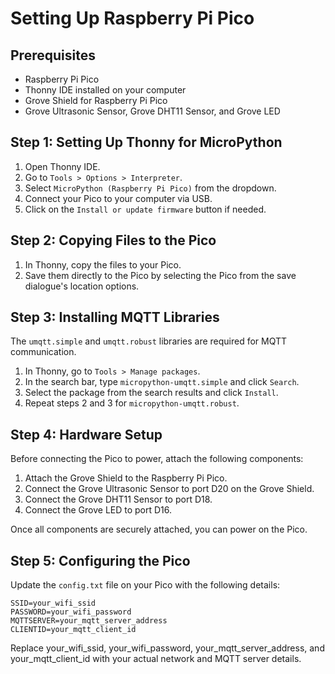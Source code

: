 # Setting Up Raspberry Pi Pico

## Prerequisites

- Raspberry Pi Pico
- Thonny IDE installed on your computer
- Grove Shield for Raspberry Pi Pico
- Grove Ultrasonic Sensor, Grove DHT11 Sensor, and Grove LED

## Step 1: Setting Up Thonny for MicroPython

1. Open Thonny IDE.
2. Go to `Tools > Options > Interpreter`.
3. Select `MicroPython (Raspberry Pi Pico)` from the dropdown.
4. Connect your Pico to your computer via USB.
5. Click on the `Install or update firmware` button if needed.

## Step 2: Copying Files to the Pico

1. In Thonny, copy the files to your Pico.
2. Save them directly to the Pico by selecting the Pico from the save dialogue's location options.

## Step 3: Installing MQTT Libraries

The `umqtt.simple` and `umqtt.robust` libraries are required for MQTT communication.

1. In Thonny, go to `Tools > Manage packages`.
2. In the search bar, type `micropython-umqtt.simple` and click `Search`.
3. Select the package from the search results and click `Install`.
4. Repeat steps 2 and 3 for `micropython-umqtt.robust`.

## Step 4: Hardware Setup

Before connecting the Pico to power, attach the following components:

1. Attach the Grove Shield to the Raspberry Pi Pico.
2. Connect the Grove Ultrasonic Sensor to port D20 on the Grove Shield.
3. Connect the Grove DHT11 Sensor to port D18.
4. Connect the Grove LED to port D16.

Once all components are securely attached, you can power on the Pico.

## Step 5: Configuring the Pico

Update the `config.txt` file on your Pico with the following details:

```plaintext
SSID=your_wifi_ssid
PASSWORD=your_wifi_password
MQTTSERVER=your_mqtt_server_address
CLIENTID=your_mqtt_client_id
```

Replace your_wifi_ssid, your_wifi_password, your_mqtt_server_address, and your_mqtt_client_id with your actual network and MQTT server details.



